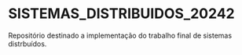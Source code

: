 # SISTEMAS_DISTRIBUIDOS_20242
Repositório destinado a implementação do trabalho final de sistemas distrbuídos. 
